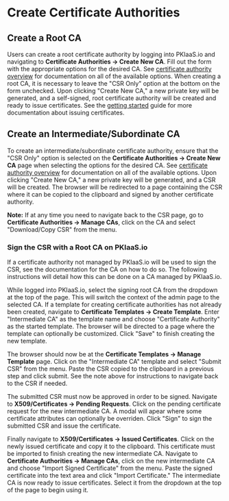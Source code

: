 # Create Certificate Authorities

## Create a Root CA
Users can create a root certificate authority by logging into PKIaaS.io and navigating to **Certificate Authorities -> Create New CA**. Fill out the form with the appropriate options for the desired CA. See [certificate authority overview](overview.md) for documentation on all of the available options. When creating a root CA, it is necessary to leave the "CSR Only" option at the bottom on the form unchecked. Upon clicking "Create New CA," a new private key will be generated, and a self-signed, root certificate authority will be created and ready to issue certificates. See the [getting started](../getting-started.md/#issue-a-certificate) guide for more documentation about issuing certificates.

## Create an Intermediate/Subordinate CA
To create an intermediate/subordinate certificate authority, ensure that the "CSR Only" option is selected on the **Certificate Authorities -> Create New CA** page when selecting the options for the desired CA. See [certificate authority overview](overview.md) for documentation on all of the available options. Upon clicking "Create New CA," a new private key will be generated, and a CSR will be created. The browser will be redirected to a page containing the CSR where it can be copied to the clipboard and signed by another certificate authority.

**Note:** If at any time you need to navigate back to the CSR page, go to **Certificate Authorities -> Manage CAs**, click on the CA and select "Download/Copy CSR" from the menu.

### Sign the CSR with a Root CA on PKIaaS.io
If a certificate authority not managed by PKIaaS.io will be used to sign the CSR, see the documentation for the CA on how to do so. The following instructions will detail how this can be done on a CA managed by PKIaaS.io.

While logged into PKIaaS.io, select the signing root CA from the dropdown at the top of the page. This will switch the context of the admin page to the selected CA. If a template for creating certificate authorities has not already been created, navigate to **Certificate Templates -> Create Template**. Enter "Intermediate CA" as the template name and choose "Certificate Authority" as the started template. The browser will be directed to a page where the template can optionally be customized. Click "Save" to finish creating the new template.

The browser should now be at the **Certificate Templates -> Manage Template** page. Click on the "Intermediate CA" template and select "Submit CSR" from the menu. Paste the CSR copied to the clipboard in a previous step and click submit. See the note above for instructions to navigate back to the CSR if needed.

The submitted CSR must now be approved in order to be signed. Navigate to **X509/Certificates -> Pending Requests**. Click on the pending certificate request for the new intermediate CA. A modal will apear where some certificate attributes can optionally be overriden. Click "Sign" to sign the submitted CSR and issue the certificate.

Finally navigate to **X509/Certificates -> Issued Certificates**. Click on the newly issued certificate and copy it to the clipboard. This certificate must be imported to finish creating the new intermediate CA. Navigate to **Certificate Authorities -> Manage CAs**, click on the new intermediate CA and choose "Import Signed Certificate" from the menu. Paste the signed certificate into the text area and click "Import Certificate." The intermediate CA is now ready to issue certificates. Select it from the dropdown at the top of the page to begin using it.